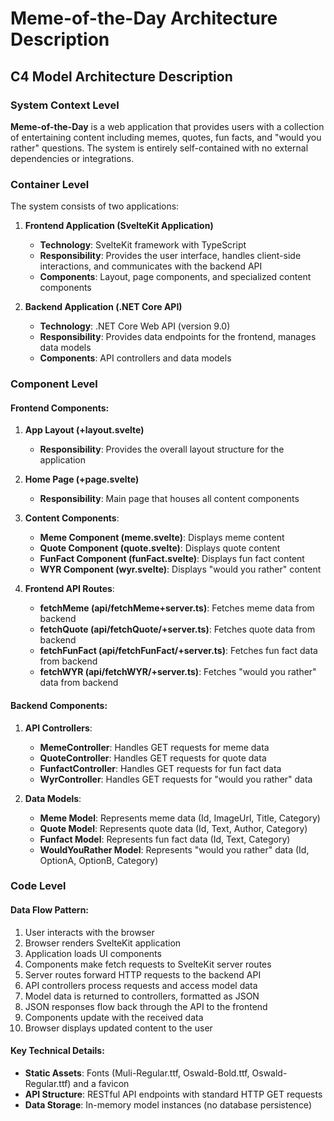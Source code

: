 # Meme-of-the-Day Architecture Description

## C4 Model Architecture Description

### System Context Level

**Meme-of-the-Day** is a web application that provides users with a collection of entertaining content including memes, quotes, fun facts, and "would you rather" questions. The system is entirely self-contained with no external dependencies or integrations.

### Container Level

The system consists of two applications:

1. **Frontend Application (SvelteKit Application)**
   - **Technology**: SvelteKit framework with TypeScript
   - **Responsibility**: Provides the user interface, handles client-side interactions, and communicates with the backend API
   - **Components**: Layout, page components, and specialized content components

2. **Backend Application (.NET Core API)**
   - **Technology**: .NET Core Web API (version 9.0)
   - **Responsibility**: Provides data endpoints for the frontend, manages data models
   - **Components**: API controllers and data models

### Component Level

#### Frontend Components:

1. **App Layout (+layout.svelte)**
   - **Responsibility**: Provides the overall layout structure for the application

2. **Home Page (+page.svelte)**
   - **Responsibility**: Main page that houses all content components

3. **Content Components**:
   - **Meme Component (meme.svelte)**: Displays meme content
   - **Quote Component (quote.svelte)**: Displays quote content
   - **FunFact Component (funFact.svelte)**: Displays fun fact content
   - **WYR Component (wyr.svelte)**: Displays "would you rather" content

4. **Frontend API Routes**:
   - **fetchMeme (api/fetchMeme+server.ts)**: Fetches meme data from backend
   - **fetchQuote (api/fetchQuote/+server.ts)**: Fetches quote data from backend
   - **fetchFunFact (api/fetchFunFact/+server.ts)**: Fetches fun fact data from backend
   - **fetchWYR (api/fetchWYR/+server.ts)**: Fetches "would you rather" data from backend

#### Backend Components:

1. **API Controllers**:
   - **MemeController**: Handles GET requests for meme data
   - **QuoteController**: Handles GET requests for quote data
   - **FunfactController**: Handles GET requests for fun fact data
   - **WyrController**: Handles GET requests for "would you rather" data

2. **Data Models**:
   - **Meme Model**: Represents meme data (Id, ImageUrl, Title, Category)
   - **Quote Model**: Represents quote data (Id, Text, Author, Category)
   - **Funfact Model**: Represents fun fact data (Id, Text, Category)
   - **WouldYouRather Model**: Represents "would you rather" data (Id, OptionA, OptionB, Category)

### Code Level

#### Data Flow Pattern:

1. User interacts with the browser
2. Browser renders SvelteKit application
3. Application loads UI components
4. Components make fetch requests to SvelteKit server routes
5. Server routes forward HTTP requests to the backend API
6. API controllers process requests and access model data
7. Model data is returned to controllers, formatted as JSON
8. JSON responses flow back through the API to the frontend
9. Components update with the received data
10. Browser displays updated content to the user

#### Key Technical Details:

- **Static Assets**: Fonts (Muli-Regular.ttf, Oswald-Bold.ttf, Oswald-Regular.ttf) and a favicon
- **API Structure**: RESTful API endpoints with standard HTTP GET requests
- **Data Storage**: In-memory model instances (no database persistence)
